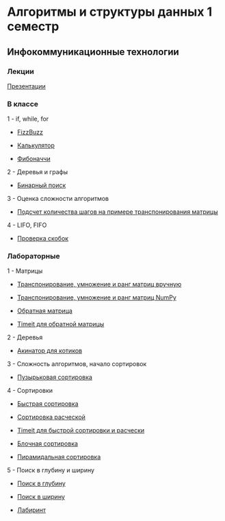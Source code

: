 # Алгоритмы и структуры данных 1 семестр
## Инфокоммуникационные технологии

### Лекции

[Презентации](https://github.com/VeraKasianenko/Algorithms_1_term_ICT/blob/main/lectures)

### В классе

1 - if, while, for

- [FizzBuzz](https://github.com/VeraKasianenko/Algorithms_1_term_ICT/blob/main/class/class_1/FizzBuzz_t_1.py)

- [Калькулятор](https://github.com/VeraKasianenko/Algorithms_1_term_ICT/blob/main/class/class_1/calc_t_0.py)

- [Фибоначчи](https://github.com/VeraKasianenko/Algorithms_1_term_ICT/blob/main/class/class_1/fib_t_0.py)

2 - Деревья и графы

- [Бинарный поиск](https://github.com/VeraKasianenko/Algorithms_1_term_ICT/blob/main/class/class_2/binary_t_1.py)

3 - Оценка сложности алгоритмов

- [Подсчет количества шагов на примере транспонирования матрицы](https://github.com/VeraKasianenko/Algorithms_1_term_ICT/blob/main/class/class_3/3_1.py)

4 - LIFO, FIFO

- [Проверка скобок](https://github.com/VeraKasianenko/Algorithms_1_term_ICT/blob/main/class/class_4/1.py)

### Лабораторные

1 - Матрицы

- [Транспонирование, умножение и ранг матриц вручную](https://github.com/VeraKasianenko/Algorithms_1_term_ICT/blob/main/labs/lab_1/matrix_t_2.py)

- [Транспонирование, умножение и ранг матриц NumPy](https://github.com/VeraKasianenko/Algorithms_1_term_ICT/blob/main/labs/lab_1/matrix_t_3.py)

- [Обратная матрица](https://github.com/VeraKasianenko/Algorithms_1_term_ICT/blob/main/labs/lab_1/matrix_t_4.py)

- [Timeit для обратной матрицы](https://github.com/VeraKasianenko/Algorithms_1_term_ICT/blob/main/labs/lab_1/time_t_4.py)

2 - Деревья

- [Акинатор для котиков](https://github.com/VeraKasianenko/Algorithms_1_term_ICT/blob/main/labs/lab_2)

3 - Сложность алгоритмов, начало сортировок

- [Пузырьковая сортировка](https://github.com/VeraKasianenko/Algorithms_1_term_ICT/blob/main/labs/lab_3/puzir.py)

4 - Сортировки

- [Быстрая сортировка](https://github.com/VeraKasianenko/Algorithms_1_term_ICT/blob/main/labs/lab_4/quick.py)

- [Сортировка расческой](https://github.com/VeraKasianenko/Algorithms_1_term_ICT/blob/main/labs/lab_4/comb.py)

- [Timeit для быстрой сортировки и расчески](https://github.com/VeraKasianenko/Algorithms_1_term_ICT/blob/main/labs/lab_4/1.2.py)

- [Блочная сортировка](https://github.com/VeraKasianenko/Algorithms_1_term_ICT/blob/main/labs/lab_4/2.1.py)

- [Пирамидальная сортировка](https://github.com/VeraKasianenko/Algorithms_1_term_ICT/blob/main/labs/lab_4/2.2.py)

5 - Поиск в глубину и ширину

- [Поиск в глубину](https://github.com/VeraKasianenko/Algorithms_1_term_ICT/blob/main/labs/lab_5/2.1.py)

- [Поиск в ширину](https://github.com/VeraKasianenko/Algorithms_1_term_ICT/blob/main/labs/lab_5/2.2.py)

- [Лабиринт](https://github.com/VeraKasianenko/Algorithms_1_term_ICT/blob/main/labs/lab_5/3.py)
